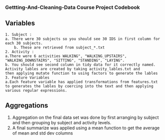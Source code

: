 ### Gettting-And-Cleaning-Data Course Project Codebook

## Variables
    1. Subject :
	a. There were 30 subjects so you should see 30 IDS in first column for each 30 subjects.
    	b. These are retrieved from subject_*.txt
    2. Activity :
	a.There were 6 activities WALKING", "WALKING_UPSTAIRS", "WALKING_DOWNSTAIRS", "SITTING", "STANDING", "LAYING". 
	b. You should see second column in tidy data for it correctly named. Activity lables are created by taking activity_lables.txt and 
	then applying mutate function to using factors to generate the lables
    3. Feature Variables  
	a.Each feature variable has applied transformations from features.txt to generates the lables by coercing into the text and then applying various regular expressions.
        

## Aggregations 

   1. Aggregation on the final data set was done by first arranging by subject and then grouping by subject and activity levels.
   2. A final summarize was applied using a mean function to get the average of mean and std dev columns




